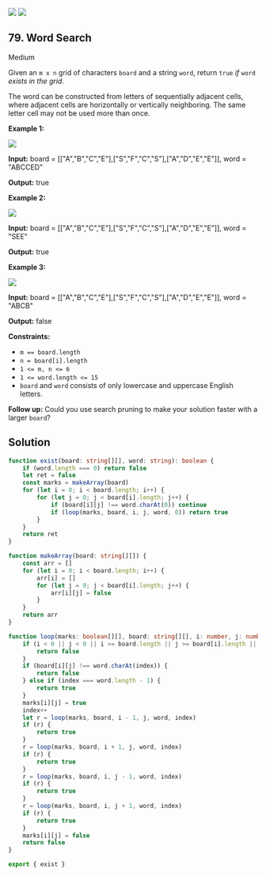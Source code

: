 [![](https://img.shields.io/github/stars/LeetCode-in-TypeScript/LeetCode-in-TypeScript?label=Stars&style=flat-square)](https://github.com/LeetCode-in-TypeScript/LeetCode-in-TypeScript)
[![](https://img.shields.io/github/forks/LeetCode-in-TypeScript/LeetCode-in-TypeScript?label=Fork%20me%20on%20GitHub%20&style=flat-square)](https://github.com/LeetCode-in-TypeScript/LeetCode-in-TypeScript/fork)

## 79\. Word Search

Medium

Given an `m x n` grid of characters `board` and a string `word`, return `true` _if_ `word` _exists in the grid_.

The word can be constructed from letters of sequentially adjacent cells, where adjacent cells are horizontally or vertically neighboring. The same letter cell may not be used more than once.

**Example 1:**

![](https://assets.leetcode.com/uploads/2020/11/04/word2.jpg)

**Input:** board = \[\["A","B","C","E"],["S","F","C","S"],["A","D","E","E"]], word = "ABCCED"

**Output:** true 

**Example 2:**

![](https://assets.leetcode.com/uploads/2020/11/04/word-1.jpg)

**Input:** board = \[\["A","B","C","E"],["S","F","C","S"],["A","D","E","E"]], word = "SEE"

**Output:** true 

**Example 3:**

![](https://assets.leetcode.com/uploads/2020/10/15/word3.jpg)

**Input:** board = \[\["A","B","C","E"],["S","F","C","S"],["A","D","E","E"]], word = "ABCB"

**Output:** false 

**Constraints:**

*   `m == board.length`
*   `n = board[i].length`
*   `1 <= m, n <= 6`
*   `1 <= word.length <= 15`
*   `board` and `word` consists of only lowercase and uppercase English letters.

**Follow up:** Could you use search pruning to make your solution faster with a larger `board`?

## Solution

```typescript
function exist(board: string[][], word: string): boolean {
    if (word.length === 0) return false
    let ret = false
    const marks = makeArray(board)
    for (let i = 0; i < board.length; i++) {
        for (let j = 0; j < board[i].length; j++) {
            if (board[i][j] !== word.charAt(0)) continue
            if (loop(marks, board, i, j, word, 0)) return true
        }
    }
    return ret
}

function makeArray(board: string[][]) {
    const arr = []
    for (let i = 0; i < board.length; i++) {
        arr[i] = []
        for (let j = 0; j < board[i].length; j++) {
            arr[i][j] = false
        }
    }
    return arr
}

function loop(marks: boolean[][], board: string[][], i: number, j: number, word: string, index: number): boolean {
    if (i < 0 || j < 0 || i >= board.length || j >= board[i].length || marks[i][j]) {
        return false
    }
    if (board[i][j] !== word.charAt(index)) {
        return false
    } else if (index === word.length - 1) {
        return true
    }
    marks[i][j] = true
    index++
    let r = loop(marks, board, i - 1, j, word, index)
    if (r) {
        return true
    }
    r = loop(marks, board, i + 1, j, word, index)
    if (r) {
        return true
    }
    r = loop(marks, board, i, j - 1, word, index)
    if (r) {
        return true
    }
    r = loop(marks, board, i, j + 1, word, index)
    if (r) {
        return true
    }
    marks[i][j] = false
    return false
}

export { exist }
```